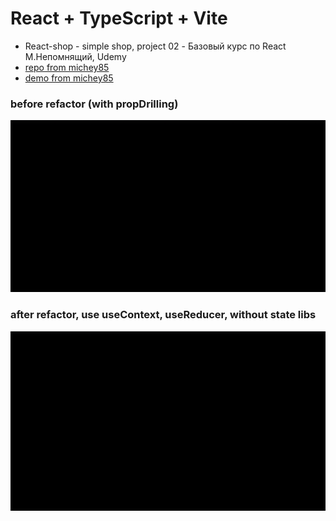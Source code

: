 # React + TypeScript + Vite

- React-shop - simple shop, project 02 - Базовый курс по React М.Непомнящий, Udemy
- [repo from michey85](https://github.com/michey85/react-shop)
- [demo from michey85](https://michey85.github.io/react-shop/)

### before refactor (with propDrilling)

![alt text]({20F312E4-03B1-4FAA-8689-AA92E2BCA738}.png)

### after refactor, use useContext, useReducer, without state libs

![alt text]({4203E382-8974-402A-9DF0-7A66183BACF1}.png)
